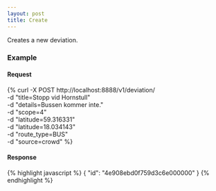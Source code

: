 ```yaml
---
layout: post
title: Create 
---
```


Creates a new deviation.

### Example

#### Request

{%
curl -X POST http://localhost:8888/v1/deviation/ \
     -d "title=Stopp vid Hornstull" \
     -d "details=Bussen kommer inte." \
     -d "scope=4" \
     -d "latitude=59.316331" \
     -d "latitude=18.034143" \
     -d "route_type=BUS" \
     -d "source=crowd"
%}

#### Response

{% highlight javascript %}
{
    "id": "4e908ebd0f759d3c6e000000"
}
{% endhighlight %}
